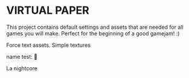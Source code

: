 VIRTUAL PAPER
=============


This project contains default settings and assets that are needed for all games you will make.
Perfect for the beginning of a good gamejam! :)


Force text assets.
Simple textures


name test: 📝

La nightcore
